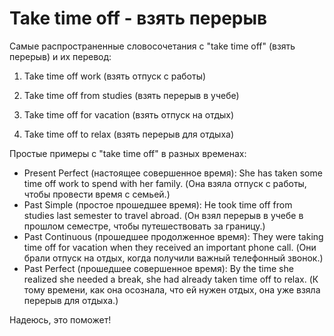 # Take time off - взять перерыв




Самые распространенные словосочетания с "take time off" (взять перерыв) и их перевод:

1. Take time off work (взять отпуск с работы)

1. Take time off from studies (взять перерыв в учебе)

1. Take time off for vacation (взять отпуск на отдых)

1. Take time off to relax (взять перерыв для отдыха)

Простые примеры с "take time off" в разных временах:

- Present Perfect (настоящее совершенное время): She has taken some time off work to spend with her family. (Она взяла отпуск с работы, чтобы провести время с семьей.)
- Past Simple (простое прошедшее время): He took time off from studies last semester to travel abroad. (Он взял перерыв в учебе в прошлом семестре, чтобы путешествовать за границу.)
- Past Continuous (прошедшее продолженное время): They were taking time off for vacation when they received an important phone call. (Они брали отпуск на отдых, когда получили важный телефонный звонок.)
- Past Perfect (прошедшее совершенное время): By the time she realized she needed a break, she had already taken time off to relax. (К тому времени, как она осознала, что ей нужен отдых, она уже взяла перерыв для отдыха.)

Надеюсь, это поможет!
